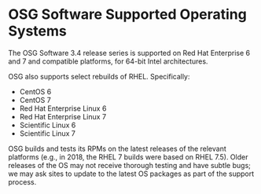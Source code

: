 OSG Software Supported Operating Systems
==========================================

The OSG Software 3.4 release series is supported on Red Hat Enterprise 6 and 7 and compatible platforms,
for 64-bit Intel architectures.

OSG also supports select rebuilds of RHEL.  Specifically:

-   CentOS 6
-   CentOS 7
-   Red Hat Enterprise Linux 6
-   Red Hat Enterprise Linux 7
-   Scientific Linux 6
-   Scientific Linux 7

OSG builds and tests its RPMs on the latest releases of the relevant platforms (e.g., in 2018, the RHEL 7 builds were based on RHEL 7.5).
Older releases of the OS may not receive thorough testing and have subtle bugs; we may ask sites to update to the latest OS packages
as part of the support process.
